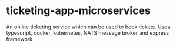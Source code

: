 # ticketing-app-microservices
An online ticketing service which can be used to book tickets.
Uses typescript, docker, kubernetes, NATS message broker and express framework

